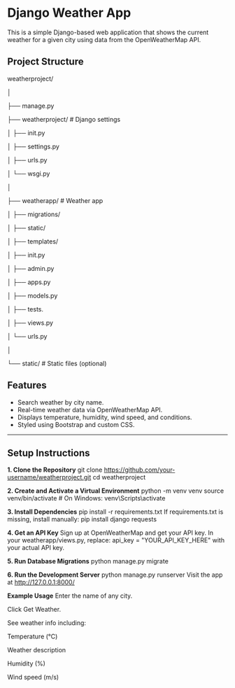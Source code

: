 #  Django Weather App

This is a simple Django-based web application that shows the current weather for a given city using data from the OpenWeatherMap API.

## Project Structure

weatherproject/

│

├── manage.py

├── weatherproject/ # Django settings

│ ├── init.py

│ ├── settings.py

│ ├── urls.py

│ └── wsgi.py

│

├── weatherapp/ # Weather app

│ ├── migrations/

│ ├── static/

│ ├── templates/

│ ├── init.py

│ ├── admin.py

│ ├── apps.py

│ ├── models.py

│ ├── tests.

│ ├── views.py

│ └── urls.py

│

└── static/ # Static files (optional)

##  Features

-  Search weather by city name.
-  Real-time weather data via OpenWeatherMap API.
-  Displays temperature, humidity, wind speed, and conditions.
-  Styled using Bootstrap and custom CSS.

---

## Setup Instructions

**1. Clone the Repository**
      git clone https://github.com/your-username/weatherproject.git
      cd weatherproject
      
**2. Create and Activate a Virtual Environment**
      python -m venv venv
      source venv/bin/activate   # On Windows: venv\Scripts\activate
      
**3. Install Dependencies**
      pip install -r requirements.txt
      If requirements.txt is missing, install manually:
      pip install django requests
      
**4. Get an API Key**
      Sign up at OpenWeatherMap and get your API key. 
      In your weatherapp/views.py, replace:
      api_key = "YOUR_API_KEY_HERE"
      with your actual API key.
      
**5. Run Database Migrations**
      python manage.py migrate
      
**6. Run the Development Server**
      python manage.py runserver
      Visit the app at http://127.0.0.1:8000/

**Example Usage**
  Enter the name of any city.
  
  Click Get Weather.
  
  See weather info including:
  
  Temperature (°C)
  
  Weather description
  
  Humidity (%)
  
  Wind speed (m/s)

